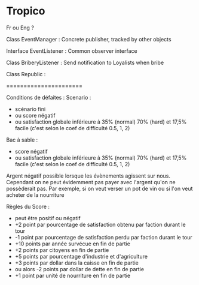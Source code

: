 # Tropico

Fr ou Eng ?

Class EventManager : Concrete publisher, tracked by other objects

Interface EventListener : Common observer interface

Class BriberyListener : Send notification to Loyalists when bribe

Class Republic : 

======================

Conditions de défaites :
Scenario    :   
- scénario fini 
- ou score négatif 
- ou satisfaction globale inférieure à 35% (normal) 70% (hard) et 17,5% facile (c'est selon le coef de difficulté 0.5, 1, 2)

Bac à sable :   
- score négatif
- ou satisfaction globale inférieure à 35% (normal) 70% (hard) et 17,5% facile (c'est selon le coef de difficulté 0.5, 1, 2)



Argent négatif possible lorsque les évènements agissent sur nous.
Cependant on ne peut évidemment pas payer avec l'argent qu'on ne possèderait pas.
Par exemple, si on veut verser un pot de vin ou si l'on veut acheter de la nourriture



Règles du Score :
- peut être positif ou négatif
- +2 point par pourcentage de satisfaction obtenu par faction durant le tour
- -1 point par pourcentage de satisfaction perdu par faction durant le tour
- +10 points par année survécue en fin de partie
- +2 points par citoyens en fin de partie
- +5 points par pourcentage d'industrie et d'agriculture
- +3 points par dollar dans la caisse en fin de partie
- ou alors -2 points par dollar de dette en fin de partie
- +1 point par unité de nourriture en fin de partie
